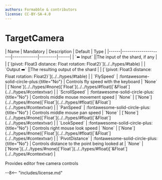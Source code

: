 ```yaml
---
authors: Formabble & contributors
license: CC-BY-SA-4.0
---
```



# TargetCamera

<div class="sh-parameters" markdown="1">
| Name | Mandatory | Description | Default | Type |
|------|---------------------|-------------|---------|------|
| `⬅️ Input` ||The input of the shard, if any | | [`{pivot: Float3 distance: Float rotation: Float2}`](../../types/#table) |
| `Output ➡️` ||The resulting output of the shard | | [`{pivot: Float3 distance: Float rotation: Float2}`](../../types/#table) |
| `FlySpeed` | :fontawesome-solid-circle-plus:{title="No"}  | Controls fly speed with the keyboard | `None` | [`None`](../../types/#none)[`Float`](../../types/#float)[`&Float`](../../types/#contextvar) |
| `ScrollSpeed` | :fontawesome-solid-circle-plus:{title="No"}  | Controls middle mouse movement speed | `None` | [`None`](../../types/#none)[`Float`](../../types/#float)[`&Float`](../../types/#contextvar) |
| `PanSpeed` | :fontawesome-solid-circle-plus:{title="No"}  | Controls middle mouse pan speed | `None` | [`None`](../../types/#none)[`Float`](../../types/#float)[`&Float`](../../types/#contextvar) |
| `LookSpeed` | :fontawesome-solid-circle-plus:{title="No"}  | Controls right mouse look speed | `None` | [`None`](../../types/#none)[`Float`](../../types/#float)[`&Float`](../../types/#contextvar) |
| `PivotDistance` | :fontawesome-solid-circle-plus:{title="No"}  | Controls distance to the point being looked at | `None` | [`None`](../../types/#none)[`Float`](../../types/#float)[`&Float`](../../types/#contextvar) |

</div>

Provides editor free camera controls

--8<-- "includes/license.md"

